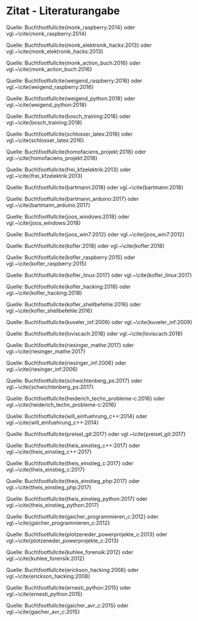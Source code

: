 # Zitat - Literaturangabe

Quelle: Buch\footfullcite{monk_raspberry:2014} oder vgl.~\cite{monk_raspberry:2014}

Quelle: Buch\footfullcite{monk_elektronik_hacks:2013} oder vgl.~\cite{monk_elektronik_hacks:2013}

Quelle: Buch\footfullcite{monk_action_buch:2016} oder vgl.~\cite{monk_action_buch:2016}

Quelle: Buch\footfullcite{weigend_raspberry:2016} oder vgl.~\cite{weigend_raspberry:2016}

Quelle: Buch\footfullcite{weigend_python:2018} oder vgl.~\cite{weigend_python:2018}

Quelle: Buch\footfullcite{bosch_training:2018} oder vgl.~\cite{bosch_training:2018}

Quelle: Buch\footfullcite{schlosser_latex:2016} oder vgl.~\cite{schlosser_latex:2016}

Quelle: Buch\footfullcite{homofaciens_projekt:2018} oder vgl.~\cite{homofaciens_projekt:2018}

Quelle: Buch\footfullcite{frei_kfzelektrik:2013} oder vgl.~\cite{frei_kfzelektrik:2013}

Quelle: Buch\footfullcite{bartmann:2018} oder vgl.~\cite{bartmann:2018}

Quelle: Buch\footfullcite{bartmann_arduino:2017} oder vgl.~\cite{bartmann_arduino:2017}

Quelle: Buch\footfullcite{joos_windows:2018} oder vgl.~\cite{joos_windows:2018}

Quelle: Buch\footfullcite{joos_win7:2012} oder vgl.~\cite{joos_win7:2012}

Quelle: Buch\footfullcite{kofler:2018} oder vgl.~\cite{kofler:2018}

Quelle: Buch\footfullcite{kofler_raspberry:2015} oder vgl.~\cite{kofler_raspberry:2015}

Quelle: Buch\footfullcite{kofler_linux:2017} oder vgl.~\cite{kofler_linux:2017}

Quelle: Buch\footfullcite{kofler_hacking:2018} oder vgl.~\cite{kofler_hacking:2018}

Quelle: Buch\footfullcite{kofler_shellbefehle:2016} oder vgl.~\cite{kofler_shellbefehle:2016}

Quelle: Buch\footfullcite{kuveler_inf:2009} oder vgl.~\cite{kuveler_inf:2009}

Quelle: Buch\footfullcite{loviscach:2018} oder vgl.~\cite{loviscach:2018}

Quelle: Buch\footfullcite{riesinger_mathe:2017} oder vgl.~\cite{riesinger_mathe:2017}

Quelle: Buch\footfullcite{riesinger_inf:2006} oder vgl.~\cite{riesinger_inf:2006}

Quelle: Buch\footfullcite{schwichtenberg_ps:2017} oder vgl.~\cite{schwichtenberg_ps:2017}

Quelle: Buch\footfullcite{heiderich_techn_probleme-c:2016} oder vgl.~\cite{heiderich_techn_probleme-c:2016}

Quelle: Buch\footfullcite{will_einfuehrung_c++:2014} oder vgl.~\cite{will_einfuehrung_c++:2014}

Quelle: Buch\footfullcite{preisel_git:2017} oder vgl.~\cite{preisel_git:2017}

Quelle: Buch\footfullcite{theis_einstieg_c++:2017} oder vgl.~\cite{theis_einstieg_c++:2017}

Quelle: Buch\footfullcite{theis_einstieg_c:2017} oder vgl.~\cite{theis_einstieg_c:2017}

Quelle: Buch\footfullcite{theis_einstieg_php:2017} oder vgl.~\cite{theis_einstieg_php:2017}

Quelle: Buch\footfullcite{theis_einstieg_python:2017} oder vgl.~\cite{theis_einstieg_python:2017}

Quelle: Buch\footfullcite{gaicher_programmieren_c:2012} oder vgl.~\cite{gaicher_programmieren_c:2012}

Quelle: Buch\footfullcite{plotzeneder_powerprojekte_c:2013} oder vgl.~\cite{plotzeneder_powerprojekte_c:2013}

Quelle: Buch\footfullcite{kuhlee_forensik:2012} oder vgl.~\cite{kuhlee_forensik:2012}

Quelle: Buch\footfullcite{erickson_hacking:2008} oder vgl.~\cite{erickson_hacking:2008}

Quelle: Buch\footfullcite{ernesti_python:2015} oder vgl.~\cite{ernesti_python:2015}

Quelle: Buch\footfullcite{gaicher_avr_c:2015} oder vgl.~\cite{gaicher_avr_c:2015}
